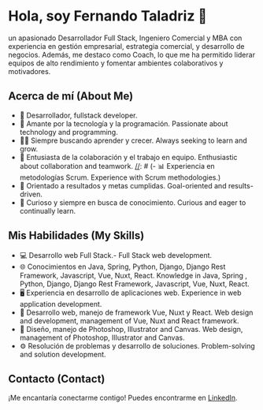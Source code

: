 # Hola, soy Fernando Taladriz 👋
[//]: # (<img src="https://raw.githubusercontent.com/nelcarca/nelcarca/master/gh-header-tecnology.jpg" alt="banner Nelson Carvajal, software engineer">)
un apasionado Desarrollador Full Stack, Ingeniero Comercial y MBA con experiencia
en gestión empresarial, estrategia comercial, y desarrollo de negocios. Además, me destaco como Coach,
lo que me ha permitido liderar equipos de alto rendimiento y fomentar ambientes colaborativos y motivadores.
## Acerca de mí (About Me)
- 💼 Desarrollador, fullstack developer.
- 🚀 Amante por la tecnología y la programación. Passionate about technology and programming.
- 👨‍💻 Siempre buscando aprender y crecer. Always seeking to learn and grow.
- 🤝 Entusiasta de la colaboración y el trabajo en equipo. Enthusiastic about collaboration and teamwork.
[//]: # (- 📊 Experiencia en metodologías Scrum. Experience with Scrum methodologies.)
- 🎯 Orientado a resultados y metas cumplidas. Goal-oriented and results-driven.
- 🧐 Curioso y siempre en busca de conocimiento. Curious and eager to continually learn.
## Mis Habilidades (My Skills)
- 💻 Desarrollo web Full Stack.- Full Stack web development.
- 🌐 Conocimientos en Java, Spring, Python, Django, Django Rest Framework, Javascript, Vue, Nuxt, React. 
Knowledge in Java, Spring , Python, Django, Django Rest Framework, Javascript, Vue, Nuxt, React.
- 🖥️ Experiencia en desarrollo de aplicaciones web. Experience in web application development.
- 📱 Desarrollo web, manejo de framework Vue, Nuxt y React. Web design and development, management of Vue, Nuxt and React framework.
- 📱 Diseño, manejo de Photoshop, Illustrator and Canvas. Web design, management of Photoshop, Illustrator and Canvas.
- ⚙️ Resolución de problemas y desarrollo de soluciones. Problem-solving and solution development.
## Contacto (Contact)
¡Me encantaría conectarme contigo! Puedes encontrarme en [LinkedIn](https://www.linkedin.com/in/fernandotaladriz).
